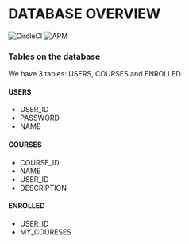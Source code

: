 # DATABASE OVERVIEW 
![CircleCI](https://circleci.com/gh/Lindokuhle777/Short-Courses.svg?style=svg)
![APM](https://img.shields.io/apm/v/npm)

### Tables on the database
We have 3 tables: USERS, COURSES and ENROLLED

#### USERS 
* USER_ID
* PASSWORD
* NAME

#### COURSES
* COURSE_ID
* NAME
* USER_ID
* DESCRIPTION 

#### ENROLLED 
* USER_ID
* MY_COURESES
